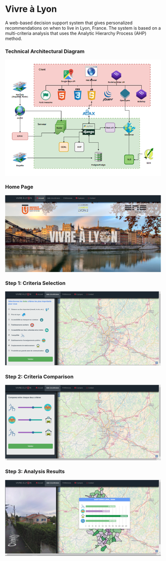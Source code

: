 # Vivre à Lyon

A web-based decision support system that gives personalized recommendations on when to live in Lyon, France. The system is based on a multi-criteria analysis that uses the Analytic Hierarchy Process (AHP) method.

<h3>Technical Architectural Diagram</h3>
<img src="images/Schema_technologique_2.png">

<h3>Home Page</h3>
<img src="images/Home page.png">

<h3>Step 1: Criteria Selection</h3>
<img src="images/Selecting Criteria.png"/>

<h3>Step 2: Criteria Comparison</h3>
<img src="images/Comparing Criteria.png"/>

<h3>Step 3: Analysis Results</h3>
<img src="images/Analysis Result.png"/>